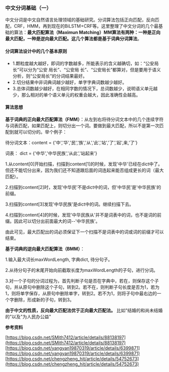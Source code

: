 ### 中文分词基础（一）
中文分词是中文自然语言处理领域的基础研究。分词算法包括正向匹配，反向匹配，CRF，HMM，再到现在的BiLSTM+CRF等。这里整理了中文分词的几个最基础的算法：**最大匹配算法（Maximun Matching）**MM算法有两种：一种是正向最大匹配，一种是逆向最大匹配。这几个算法都是**基于词典分词算法**。

#### 分词算法设计中的几个基本原则
- 1.颗粒度越大越好，即词的字数越多，所能表示的含义越确切，如：“公安局长”可以分为“公安 局长”、“公安局 长”、“公安局长”都算对，但是要用于语义分析，则“公安局长”的分词结果最好。
- 2.切分结果中非词典词越少越好，单字字典词数越少越好。
- 3.总体词数越少越好，在相同字数的情况下，总词数越少，说明语义单元越少，那么相对的单个语义单元的权重会越大，因此准确性会越高。


#### 算法思想
**基于词典的正向最大匹配算法（FMM）**：从左到右将待分词文本中的几个连续字符与词表匹配，如果匹配上，则切分出一个词。要做到最大匹配，所以不是第一次匹配到就可以切分的。举个例子：

待分词文本：content = {'中','华','民','族','从','此','站','了','起',来,'了'}

词表：
dict = {'中华','中华民族','从此','站起来'}

1.从content[0]开始扫描，扫描到content[1]的时候，发现'中华'已经在dict中了。但还不能切分出来，因为我们还不知道跟后面的词连起来能否组成更长的词（最大匹配）。

2.扫描到content[2]时，发现'中华民'不是dict中的词，但'中华民'是'中华民族'的前缀。

3.扫描到content[3]发现'中华民族'是dict中的词。继续扫描下去。

4.扫描到content[4]的时候，发现'中华民族从'并不是词表中的词，也不是词的前缀。因此可以切分出前面最大的词--'中华民族'。

由此可见，最大匹配出的词必须保证下一个扫描不是词表中的词或词的前缀才可以结束。

**基于词典的逆向最大匹配算法（BMM）**：

1.输入最大词长maxWordLength, 字典dict, 待分句子。

2.从待分句子的末尾开始向前截取长度为maxWordLength的子句，进行分词。

3.对一个子句的分词过程为，首先判断子句是否在字典中，若在，则保存这个子句，并从原句中删除这个子句，转到2。若不在，则判断子句长度是否为1，若为1，则将单字保存，从原句中删除单字，转到2。若不为1，则将子句中最右边的一个字删除，形成新的子句，转到3。

**由于中文的性质，反向最大匹配法优于正向最大匹配法。** 比如"结婚的和尚未结婚的"以及"为人民办公益"


**参考资料**

 [https://blog.csdn.net/SMith7412/article/details/88138197](https://blog.csdn.net/SMith7412/article/details/88138197)
 [https://blog.csdn.net/yangyan19870319/article/details/6399871](https://blog.csdn.net/yangyan19870319/article/details/6399871)
  [https://blog.csdn.net/chengzheng_hit/article/details/54752673](https://blog.csdn.net/chengzheng_hit/article/details/54752673)
 



